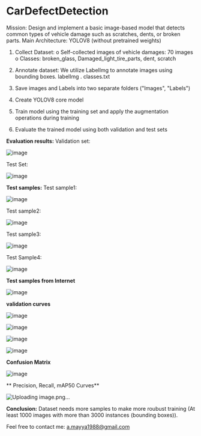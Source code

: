 # CarDefectDetection
Mission: Design and implement a basic image-based model that detects common types of vehicle damage such as scratches, dents, or broken parts. 
Main Architecture: YOLOV8 (without pretrained weights)
1.	Collect Dataset:
o	Self-collected images of vehicle damages: 70 images
o	Classes: broken_glass, Damaged_light_tire_parts, dent, scratch

2. Annotate dataset:
   We utilize LabelImg to annotate images using bounding boxes.
        labelImg . classes.txt
3. Save images and Labels into two separate folders ("Images", "Labels")
4. Create YOLOV8 core model
5. Train model using the training set and apply the augmentation operations during training
6. Evaluate the trained model using both validation and test sets

**Evaluation results:**
Validation set:

![image](https://github.com/user-attachments/assets/bade578c-2d0f-4512-865a-b00008a2739a)


Test Set:

![image](https://github.com/user-attachments/assets/c5742c6c-52fd-450b-9cca-b240f2e8fe1f)

**Test samples:**
Test sample1:

![image](https://github.com/user-attachments/assets/9062be5a-d4fc-48ba-a179-00a3bc95214e)

Test sample2:

![image](https://github.com/user-attachments/assets/2356850e-9394-4c67-b84d-630ebb79626a)

Test sample3:

![image](https://github.com/user-attachments/assets/792da005-8892-4e96-ad9f-6d232e857d2e)

Test Sample4:

![image](https://github.com/user-attachments/assets/7e6abdd5-90f0-43e9-b459-9aa19f564c64)


**Test samples from Internet**

![image](https://github.com/user-attachments/assets/25a7aa1e-7470-402a-abe2-07f26b467f71)


**validation curves**


![image](https://github.com/user-attachments/assets/1f53c4e9-1887-4424-a7da-2b349a33a465)

![image](https://github.com/user-attachments/assets/7adda13b-41fb-4eb7-81c3-4ff6322c62ce)

![image](https://github.com/user-attachments/assets/a63a676b-b3e1-4959-9582-c3fdf490d9bf)

![image](https://github.com/user-attachments/assets/bd204d1e-51b5-41a4-9821-af4b4c3ef479)


**Confusion Matrix**

![image](https://github.com/user-attachments/assets/de5518dc-8ebc-4bb7-aad0-3fe68086331a)


** Precision, Recall, mAP50 Curves**

![Uploading image.png…]()




**Conclusion:** Dataset needs more samples to make more roubust training (At least 1000 images with more than 3000 instances (bounding boxes)).

Feel free to contact me: a.mayya1988@gmail.com





